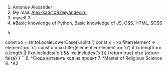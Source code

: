 1. Antonov Alexander
2. My mail: Alex-Sadr1092@yandex.ru 
3. myself 3
4. #Basic knowledge of Python, Basic knowledge of JS, CSS, HTML, SCSS
5. ```function XO(str) {
  const xo = str.toLocaleLowerCase().split('')
	const x = xo.filter(element => element == 'x')
	const o = xo.filter(element => element == 'o')
	if (x.length == o.length || (!xo.includes('o') && !xo.includes('x'))) 
	{return true} else {return false}
}```
6. *Сюда вставить код на проект
7. *Master of Religious Science
8. *А2

